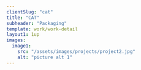 ```yaml
---
clientSlug: "cat"
title: "CAT"
subheader: "Packaging"
template: work/work-detail
layout1: 1up
images:
  image1:
    src: "/assets/images/projects/project2.jpg"
    alt: "picture alt 1"
---
```

